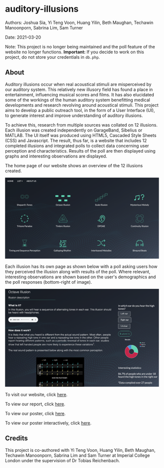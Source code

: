 # auditory-illusions

Authors: Joshua Sia, Yi Teng Voon, Huang Yilin, Beth Maughan, Techawin Manoonporn, Sabrina Lim, Sam Turner

Date: 2021-03-20

Note: This project is no longer being maintained and the poll feature of the website no longer functions. **Important:** If you decide to work on this project, do not store your credentials in `db.php`.

## About

Auditory illusions occur when real acoustical stimuli are misperceived by our auditory system. This relatively new illusory field has found a place in entertainment, influencing musical scores and films. It has also elucidated some of the workings of the human auditory system benefitting medical developments and research revolving around acoustical stimuli. This project aims to develop a public outreach tool, in the form of a User Interface (UI), to generate interest and improve understanding of auditory illusions. 

To achieve this, research from multiple sources was collated on 12 illusions. Each illusion was created independently on GarageBand, Sibelius or MATLAB. The UI itself was produced using HTML5, Cascaded Style Sheets (CSS) and Javascript. The result, thus far, is a website that includes 12 completed illusions and integrated polls to collect data concerning user perception and characteristics. Results of the poll are then displayed using graphs and interesting observations are displayed.

The home page of our website shows an overview of the 12 illusions created.

![home-page](https://github.com/joshsia/auditory-illusions/blob/main/ui_img/home_page.png)

Each illusion has its own page as shown below with a poll asking users how they perceived the illusion along with results of the poll. Where relevant, interesting observations are shown based on the user's demographics and the poll responses (bottom-right of image).

![illusion-page](https://github.com/joshsia/auditory-illusions/blob/main/ui_img/illusion-page.png)

To visit our website, click [here](https://auditoryillusions.herokuapp.com/).

To view our report, click [here](https://github.com/joshsia/auditory-illusions/blob/main/report_auditory_illusions.pdf). 

To view our poster, click [here](https://github.com/joshsia/auditory-illusions/blob/main/poster_auditory_illusions.png). 

To view our poster interactively, click [here](https://prezi.com/djuwcpcerwur/auditory-illusions/?utm_campaign=share&utm_medium=copy).

## Credits
This project is co-authored with Yi Teng Voon, Huang Yilin, Beth Maughan, Techawin Manoonporn, Sabrina Lim and Sam Turner at Imperial College London under the supervision of Dr Tobias Reichenbach.
